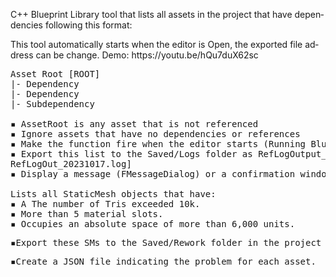 <p><span class="Y2IQFc" lang="en">C++ Blueprint Library tool that lists all assets in the project that have dependencies following this format:</span></p>
<p><span class="Y2IQFc" lang="en">This tool automatically starts when the editor is Open, the exported file address can be change. Demo: https://youtu.be/hQu7duX62sc</span></p>
<div class="oSioSc">
<div id="tw-target">
<div id="kAz1tf" class="g9WsWb PZPZlf" data-attrid="tw-targetArea" data-entityname="Google Translate">
<div id="tw-target-text-container" class="tw-ta-container tw-nfl" tabindex="0">
<pre class="tw-data-text tw-text-large tw-ta" dir="ltr" style="text-align: left;" data-placeholder="Traducci&oacute;n" data-ved="2ahUKEwi4jrnszY6OAxVwJNAFHVHyPLgQ3ewLegQICRAU"><span class="Y2IQFc" lang="en">Asset Root [ROOT]
|- Dependency
|- Dependency
|- Subdependency<br />
▪ AssetRoot is any asset that is not referenced
▪ Ignore assets that have no dependencies or references
▪ Make the function fire when the editor starts (Running Blueprints at Editor Startup)
▪ Export this list to the Saved/Logs folder as RefLogOutput_&lt;date&gt;.log [e.g.,
RefLogOut_20231017.log]
▪ Display a message (FMessageDialog) or a confirmation window
<br />Lists all StaticMesh objects that have:
▪ A The number of Tris exceeded 10k.
▪ More than 5 material slots.
▪ Occupies an absolute space of more than 6,000 units.</span></pre>
<pre id="tw-target-text" class="tw-data-text tw-text-large tw-ta" dir="ltr" style="text-align: left;" data-placeholder="Traducci&oacute;n" data-ved="2ahUKEwi4jrnszY6OAxVwJNAFHVHyPLgQ3ewLegQICRAU"><span class="Y2IQFc" lang="en">▪Export these SMs to the Saved/Rework folder in the project directory.</span></pre>
<pre id="tw-target-text" class="tw-data-text tw-text-large tw-ta" dir="ltr" style="text-align: left;" data-placeholder="Traducci&oacute;n" data-ved="2ahUKEwi4jrnszY6OAxVwJNAFHVHyPLgQ3ewLegQICRAU"><span class="Y2IQFc" lang="en">▪Create a JSON file indicating the problem for each asset.</span></pre>
</div>
<div id="tw-target-rmn-container" class="tw-target-rmn tw-ta-container tw-nfl" tabindex="0">&nbsp;</div>
</div>
</div>
</div>
